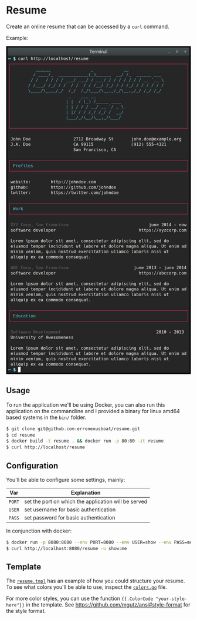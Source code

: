 Resume
======

Create an online resume that can be accessed by a `curl` command.

Example:

![Screenshot](/screenshot.png?raw=true)


Usage
-----

To run the application we'll be using Docker, you can also run this application
on the commandline and I provided a binary for linux amd64 based systems in the
`bin/` folder.

```bash
$ git clone git@github.com:erroneousboat/resume.git
$ cd resume
$ docker build -t resume . && docker run -p 80:80 -it resume
$ curl http://localhost/resume
```

Configuration
-------------

You'll be able to configure some settings, mainly:

| Var    | Explanation                                          |
|--------|------------------------------------------------------|
| `PORT`   | set the port on which the application will be served |
| `USER`   | set username for basic authentication                |
| `PASS`   | set password for basic authentication                |

In conjunction with docker:

```bash
$ docker run -p 8080:8080 --env PORT=8080 --env USER=show --env PASS=me -it resume
$ curl http://localhost:8080/resume -u show:me
```

Template
--------

The [`resume.tmpl`](./resume.tmpl) has an example of how you could structure your resume. To
see what colors you'll be able to use, inspect the [`colors.go`](./colors.go) file.

For more color styles, you can use the function
``{{.ColorCode "your-style-here"}}`` in the template. See https://github.com/mgutz/ansi#style-format
for the style format.
